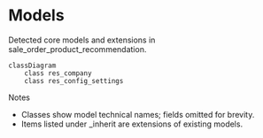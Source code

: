 # Models

Detected core models and extensions in sale_order_product_recommendation.

```mermaid
classDiagram
    class res_company
    class res_config_settings
```

Notes
- Classes show model technical names; fields omitted for brevity.
- Items listed under _inherit are extensions of existing models.
